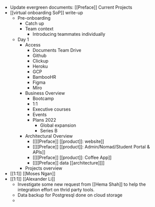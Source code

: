 - Update evergreen documents: [[Preface]] Current Projects
- [[virtual onboarding SoP]] write-up
    - Pre-onboarding
        - Catch up
        - Team context
            - Introducing teammates individually
    - Day 1
        - Access
            - Documents Team Drive
            - Github
            - Clickup
            - Heroku
            - GCP
            - BambooHR
            - Figma
            - Miro
        - Business Overview
            - Bootcamp
            - 1:1
            - Executive courses
            - Events
            - Plans 2022
                - Global expansion
                - Series B
        - Architectural Overview
            - [[[[Preface]] [[product]]: website]]
            - [[[[Preface]] [[product]]: Admin/Nomad/Student Portal & APIs]]
            - [[[[Preface]] [[product]]: Coffee App]]
            - [[[[Preface]] data [[architecture]]]]
        - Projects overview
- [[1:1]] [[Moses Ngan]]
- [[1:1]] [[Alexander Li]]
    - Investigate some new request from [[Hema Shah]] to help the integration effort on thrid party tools.
    - Data backup for Postgresql done on cloud storage
    - 
